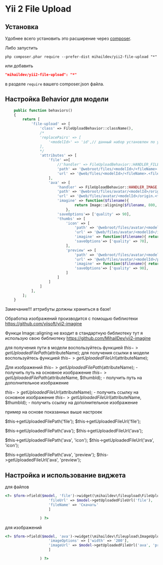 Yii 2 File Upload
===========================

## Установка

Удобнее всего установить это расширение через [composer](http://getcomposer.org/download/).

Либо запустить

```
php composer.phar require --prefer-dist mihaildev/yii2-file-upload "*"
```

или добавить

```json
"mihaildev/yii2-file-upload": "*"
```

в разделе `require` вашего composer.json файла.


## Настройка Behavior для модели

```php
	public function behaviors()
	{
		return [
			'file-upload' => [
				'class' => FileUploadBehavior::className(),
				/*
				'replacePairs' => [
					'<modelId>' => 'id',// данный набор установлен по умолчанию
				],
				*/
				'attributes' => [
					'file' =>[
						//'handler' => FileUploadBehavior::HANDLER_FILE, // установлен по умолчанию
						'path' => '@webroot/files/<modelId>/<fileName>.<fileExtension>',
						'url' => '@web/files/<modelId>/<fileName>.<fileExtension>',
					],
					'ava' => [
						'handler' => FileUploadBehavior::HANDLER_IMAGE,
						'path' => '@webroot/files/avatar/<modelId>/origin.<fileExtension>',
						'url' => '@web/files/avatar/<modelId>/origin.<fileExtension>',
						'imagine' => function($filename){
								return Image::aligning($filename, 800, 800);
							},
						'saveOptions'=> ['quality' => 90],
						'thumbs' => [
							'icon' => [
								'path' => '@webroot/files/avatar/<modelId>/icon.<fileExtension>',
								'url' => '@web/files/avatar/<modelId>/icon.<fileExtension>',
								'imagine' => function($filename){ return Image::thumbnail($filename, 50, 50);},
								'saveOptions'=> ['quality' => 70],
							],
							'preview' => [
								'path' => '@webroot/files/avatar/<modelId>/preview.<fileExtension>',
								'url' => '@web/files/avatar/<modelId>/preview.<fileExtension>',
								'imagine' => function($filename){ return Image::thumbnail($filename, 200, 200);},
								'saveOptions'=> ['quality' => 90],
							]
						]
					]
				]
			],
		];
	}
```

Замечание!!! аттрибуты должны храниться в базе!

Обработка изображений производится с помощью библиотеки https://github.com/yiisoft/yii2-imagine

Функци Image::aligning не входит в стандартную библиотеку тут я использую свою библиотеку https://github.com/MihailDev/yii2-imagine

для получения пути в модели воспользуйтесь функцией $this->getUploadedFilePath($attributeName);
для получения ссылки в модели воспользуйтесь функцией $this->getUploadedFileUrl($attributeName);

Для изображений
$this->getUploadedFilePath($attributeName); - получить путь на основное изображение
$this->getUploadedFilePath($attributeName, $thumbId); - получить путь на дополнительное изображение

$this->getUploadedFileUrl($attributeName); - получить ссылку на основное изображение
$this->getUploadedFileUrl($attributeName, $thumbId); - получить ссылку на дополнительное изображение

пример на основе показанных выше настроек

$this->getUploadedFilePath('file');
$this->getUploadedFileUrl('file');

$this->getUploadedFilePath('ava');
$this->getUploadedFileUrl('ava');

$this->getUploadedFilePath('ava', 'icon');
$this->getUploadedFileUrl('ava', 'icon');

$this->getUploadedFilePath('ava', 'preview');
$this->getUploadedFileUrl('ava', 'preview');


## Настройка и использование виджета
для файлов
```php
<?= $form->field($model, 'file')->widget(\mihaildev\fileupload\FileUploadWidget::className(),[
					'fileUrl' => $model->getUploadedFileUrl('file'),
					'fileName' => 'Скачать'
					]

				) ?>
```

для изображений
```php
<?= $form->field($model, 'ava')->widget(\mihaildev\fileupload\ImageUploadWidget::className(),[
					'imageOptions' => ['width' => '200'],
					'imageUrl' => $model->getUploadedFileUrl('ava', 'preview')
					]

				) ?>
```


